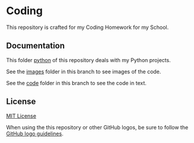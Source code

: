 # Coding

This repository is crafted for my Coding Homework for my School.

## Documentation

This folder [python](https://github.com/toughneedle/coding/python) of this repository deals with my Python projects.

See the [images](https://github.com/toughneedle/coding/python/images) folder in this branch to see images of the code.

See the [code](https://github.com/toughneedle/coding/python/code) folder in this branch to see the code in text.


## License

[MIT License](https://github.com/toughneedle/coding/blob/main/LICENSE.md)

When using the this repository or other GitHub logos, be sure to follow the [GitHub logo guidelines](https://github.com/logos).
